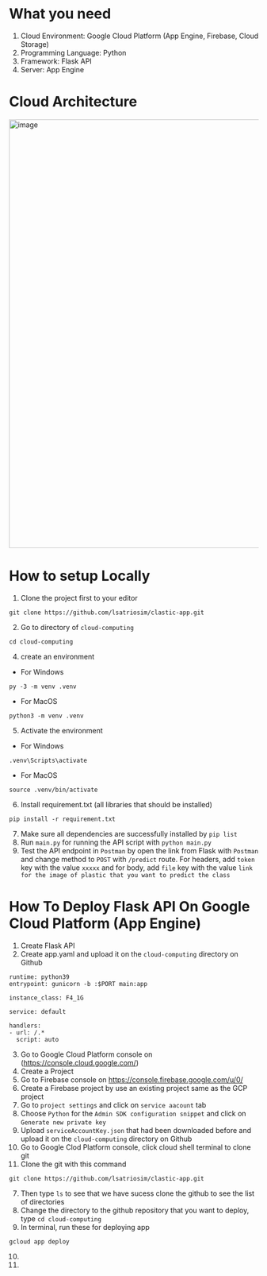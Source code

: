 # What you need
1. Cloud Environment: Google Cloud Platform (App Engine, Firebase, Cloud Storage)
2. Programming Language: Python
3. Framework: Flask API
4. Server: App Engine

# Cloud Architecture
<img width="863" alt="image" src="https://github.com/lsatriosim/clastic-app/assets/121326117/565bda42-2b9e-4a9f-83f2-868ce87a6604">

# How to setup Locally
1. Clone the project first to your editor
```
git clone https://github.com/lsatriosim/clastic-app.git
```
2. Go to directory of `cloud-computing`
```
cd cloud-computing
```
4. create an environment
- For Windows
```
py -3 -m venv .venv
```
- For MacOS
```
python3 -m venv .venv
```
5. Activate the environment
- For Windows
```
.venv\Scripts\activate
```
- For MacOS
```
source .venv/bin/activate
```
6. Install requirement.txt (all libraries that should be installed)
```
pip install -r requirement.txt
```
7. Make sure all dependencies are successfully installed by `pip list`
8. Run `main.py` for running the API script with `python main.py`
9. Test the API endpoint in `Postman` by open the link from Flask with `Postman` and change method to `POST` with `/predict` route. For headers, add `token` key with the value `xxxxx` and for body, add `file` key with the value `link for the image of plastic that you want to predict the class`

# How To Deploy Flask API On Google Cloud Platform (App Engine)
1. Create Flask API
2. Create app.yaml and upload it on the `cloud-computing` directory on Github 
```
runtime: python39
entrypoint: gunicorn -b :$PORT main:app

instance_class: F4_1G

service: default

handlers:
- url: /.*
  script: auto
```
3. Go to Google Cloud Platform console on (https://console.cloud.google.com/)
4. Create a Project
5. Go to Firebase console on https://console.firebase.google.com/u/0/
6. Create a Firebase project by use an existing project same as the GCP project
7. Go to `project settings` and click on `service aacount` tab
8. Choose `Python` for the `Admin SDK configuration snippet` and click on `Generate new private key`
9. Upload  `serviceAccountKey.json` that had been downloaded before and upload it on the `cloud-computing` directory on Github 
10. Go to Google Clod Platform console, click cloud shell terminal to clone git
11. Clone the git with this command
```
git clone https://github.com/lsatriosim/clastic-app.git
```
7. Then type `ls` to see that we have sucess clone the github to see the list of directories
8. Change the directory to the github repository that you want to deploy, type `cd cloud-computing`
9. In terminal, run these for deploying app
```
gcloud app deploy
```
10. 
11. 

